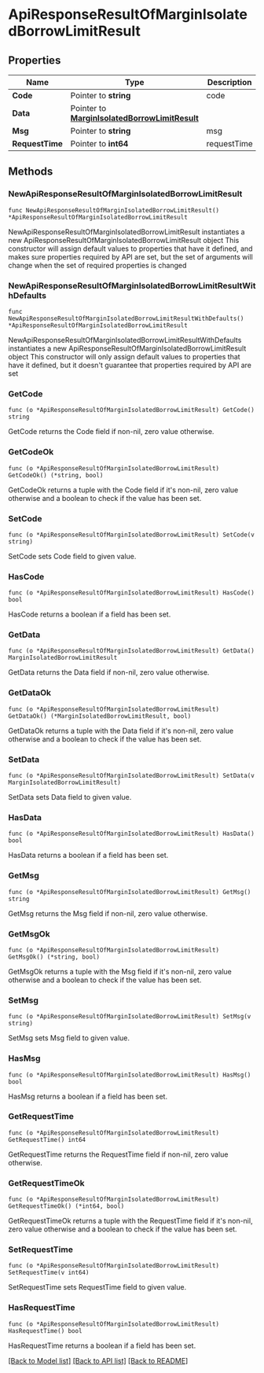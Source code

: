 # ApiResponseResultOfMarginIsolatedBorrowLimitResult

## Properties

Name | Type | Description | Notes
------------ | ------------- | ------------- | -------------
**Code** | Pointer to **string** | code | [optional] 
**Data** | Pointer to [**MarginIsolatedBorrowLimitResult**](MarginIsolatedBorrowLimitResult.md) |  | [optional] 
**Msg** | Pointer to **string** | msg | [optional] 
**RequestTime** | Pointer to **int64** | requestTime | [optional] 

## Methods

### NewApiResponseResultOfMarginIsolatedBorrowLimitResult

`func NewApiResponseResultOfMarginIsolatedBorrowLimitResult() *ApiResponseResultOfMarginIsolatedBorrowLimitResult`

NewApiResponseResultOfMarginIsolatedBorrowLimitResult instantiates a new ApiResponseResultOfMarginIsolatedBorrowLimitResult object
This constructor will assign default values to properties that have it defined,
and makes sure properties required by API are set, but the set of arguments
will change when the set of required properties is changed

### NewApiResponseResultOfMarginIsolatedBorrowLimitResultWithDefaults

`func NewApiResponseResultOfMarginIsolatedBorrowLimitResultWithDefaults() *ApiResponseResultOfMarginIsolatedBorrowLimitResult`

NewApiResponseResultOfMarginIsolatedBorrowLimitResultWithDefaults instantiates a new ApiResponseResultOfMarginIsolatedBorrowLimitResult object
This constructor will only assign default values to properties that have it defined,
but it doesn't guarantee that properties required by API are set

### GetCode

`func (o *ApiResponseResultOfMarginIsolatedBorrowLimitResult) GetCode() string`

GetCode returns the Code field if non-nil, zero value otherwise.

### GetCodeOk

`func (o *ApiResponseResultOfMarginIsolatedBorrowLimitResult) GetCodeOk() (*string, bool)`

GetCodeOk returns a tuple with the Code field if it's non-nil, zero value otherwise
and a boolean to check if the value has been set.

### SetCode

`func (o *ApiResponseResultOfMarginIsolatedBorrowLimitResult) SetCode(v string)`

SetCode sets Code field to given value.

### HasCode

`func (o *ApiResponseResultOfMarginIsolatedBorrowLimitResult) HasCode() bool`

HasCode returns a boolean if a field has been set.

### GetData

`func (o *ApiResponseResultOfMarginIsolatedBorrowLimitResult) GetData() MarginIsolatedBorrowLimitResult`

GetData returns the Data field if non-nil, zero value otherwise.

### GetDataOk

`func (o *ApiResponseResultOfMarginIsolatedBorrowLimitResult) GetDataOk() (*MarginIsolatedBorrowLimitResult, bool)`

GetDataOk returns a tuple with the Data field if it's non-nil, zero value otherwise
and a boolean to check if the value has been set.

### SetData

`func (o *ApiResponseResultOfMarginIsolatedBorrowLimitResult) SetData(v MarginIsolatedBorrowLimitResult)`

SetData sets Data field to given value.

### HasData

`func (o *ApiResponseResultOfMarginIsolatedBorrowLimitResult) HasData() bool`

HasData returns a boolean if a field has been set.

### GetMsg

`func (o *ApiResponseResultOfMarginIsolatedBorrowLimitResult) GetMsg() string`

GetMsg returns the Msg field if non-nil, zero value otherwise.

### GetMsgOk

`func (o *ApiResponseResultOfMarginIsolatedBorrowLimitResult) GetMsgOk() (*string, bool)`

GetMsgOk returns a tuple with the Msg field if it's non-nil, zero value otherwise
and a boolean to check if the value has been set.

### SetMsg

`func (o *ApiResponseResultOfMarginIsolatedBorrowLimitResult) SetMsg(v string)`

SetMsg sets Msg field to given value.

### HasMsg

`func (o *ApiResponseResultOfMarginIsolatedBorrowLimitResult) HasMsg() bool`

HasMsg returns a boolean if a field has been set.

### GetRequestTime

`func (o *ApiResponseResultOfMarginIsolatedBorrowLimitResult) GetRequestTime() int64`

GetRequestTime returns the RequestTime field if non-nil, zero value otherwise.

### GetRequestTimeOk

`func (o *ApiResponseResultOfMarginIsolatedBorrowLimitResult) GetRequestTimeOk() (*int64, bool)`

GetRequestTimeOk returns a tuple with the RequestTime field if it's non-nil, zero value otherwise
and a boolean to check if the value has been set.

### SetRequestTime

`func (o *ApiResponseResultOfMarginIsolatedBorrowLimitResult) SetRequestTime(v int64)`

SetRequestTime sets RequestTime field to given value.

### HasRequestTime

`func (o *ApiResponseResultOfMarginIsolatedBorrowLimitResult) HasRequestTime() bool`

HasRequestTime returns a boolean if a field has been set.


[[Back to Model list]](../README.md#documentation-for-models) [[Back to API list]](../README.md#documentation-for-api-endpoints) [[Back to README]](../README.md)


